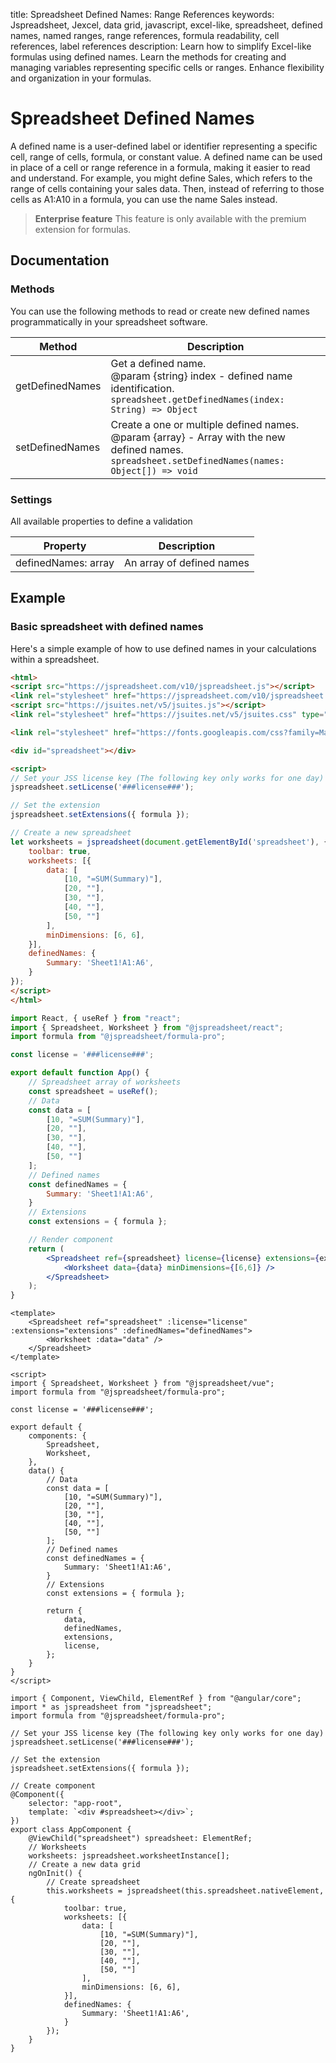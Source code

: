title: Spreadsheet Defined Names: Range References
keywords: Jspreadsheet, Jexcel, data grid, javascript, excel-like, spreadsheet, defined names, named ranges, range references, formula readability, cell references, label references
description: Learn how to simplify Excel-like formulas using defined names. Learn the methods for creating and managing variables representing specific cells or ranges. Enhance flexibility and organization in your formulas.

# Spreadsheet Defined Names

A defined name is a user-defined label or identifier representing a specific cell, range of cells, formula, or constant value. A defined name can be used in place of a cell or range reference in a formula, making it easier to read and understand. For example, you might define Sales, which refers to the range of cells containing your sales data. Then, instead of referring to those cells as A1:A10 in a formula, you can use the name Sales instead. 

> **Enterprise feature**  This feature is only available with the premium extension for formulas. 

## Documentation

### Methods

You can use the following methods to read or create new defined names programmatically in your spreadsheet software.

| Method          | Description                                                                                                                                                |
| ----------------|------------------------------------------------------------------------------------------------------------------------------------------------------------|
| getDefinedNames | Get a defined name. <br/>@param {string} index - defined name identification.<br/> `spreadsheet.getDefinedNames(index: String) => Object`                  |
| setDefinedNames | Create a one or multiple defined names. <br/>@param {array} - Array with the new defined names.<br/>`spreadsheet.setDefinedNames(names: Object[]) => void` |

 

### Settings

All available properties to define a validation

| Property            | Description               |
| --------------------|---------------------------|
| definedNames: array | An array of defined names |

 

## Example

### Basic spreadsheet with defined names

Here's a simple example of how to use defined names in your calculations within a spreadsheet. 

```html
<html>
<script src="https://jspreadsheet.com/v10/jspreadsheet.js"></script>
<link rel="stylesheet" href="https://jspreadsheet.com/v10/jspreadsheet.css" type="text/css" />
<script src="https://jsuites.net/v5/jsuites.js"></script>
<link rel="stylesheet" href="https://jsuites.net/v5/jsuites.css" type="text/css" />

<link rel="stylesheet" href="https://fonts.googleapis.com/css?family=Material+Icons" />

<div id="spreadsheet"></div>

<script>
// Set your JSS license key (The following key only works for one day)
jspreadsheet.setLicense('###license###');

// Set the extension
jspreadsheet.setExtensions({ formula });

// Create a new spreadsheet
let worksheets = jspreadsheet(document.getElementById('spreadsheet'), {
    toolbar: true,
    worksheets: [{
        data: [
            [10, "=SUM(Summary)"],
            [20, ""],
            [30, ""],
            [40, ""],
            [50, ""]
        ],
        minDimensions: [6, 6],
    }],
    definedNames: {
        Summary: 'Sheet1!A1:A6',
    }
});
</script>
</html>
```
```jsx
import React, { useRef } from "react";
import { Spreadsheet, Worksheet } from "@jspreadsheet/react";
import formula from "@jspreadsheet/formula-pro";

const license = '###license###';

export default function App() {
    // Spreadsheet array of worksheets
    const spreadsheet = useRef();
    // Data
    const data = [
        [10, "=SUM(Summary)"],
        [20, ""],
        [30, ""],
        [40, ""],
        [50, ""]
    ];
    // Defined names
    const definedNames = {
        Summary: 'Sheet1!A1:A6',
    }
    // Extensions
    const extensions = { formula };

    // Render component
    return (
        <Spreadsheet ref={spreadsheet} license={license} extensions={extensions} definedNames={definedNames}>
            <Worksheet data={data} minDimensions={[6,6]} />
        </Spreadsheet>
    );
}
```
```vue
<template>
    <Spreadsheet ref="spreadsheet" :license="license" :extensions="extensions" :definedNames="definedNames">
        <Worksheet :data="data" />
    </Spreadsheet>
</template>

<script>
import { Spreadsheet, Worksheet } from "@jspreadsheet/vue";
import formula from "@jspreadsheet/formula-pro";

const license = '###license###';

export default {
    components: {
        Spreadsheet,
        Worksheet,
    },
    data() {
        // Data
        const data = [
            [10, "=SUM(Summary)"],
            [20, ""],
            [30, ""],
            [40, ""],
            [50, ""]
        ];
        // Defined names
        const definedNames = {
            Summary: 'Sheet1!A1:A6',
        }
        // Extensions
        const extensions = { formula };

        return {
            data,
            definedNames,
            extensions,
            license,
        };
    }
}
</script>
```
```angularjs
import { Component, ViewChild, ElementRef } from "@angular/core";
import * as jspreadsheet from "jspreadsheet";
import formula from "@jspreadsheet/formula-pro";

// Set your JSS license key (The following key only works for one day)
jspreadsheet.setLicense('###license###');

// Set the extension
jspreadsheet.setExtensions({ formula });

// Create component
@Component({
    selector: "app-root",
    template: `<div #spreadsheet></div>`;
})
export class AppComponent {
    @ViewChild("spreadsheet") spreadsheet: ElementRef;
    // Worksheets
    worksheets: jspreadsheet.worksheetInstance[];
    // Create a new data grid
    ngOnInit() {
        // Create spreadsheet
        this.worksheets = jspreadsheet(this.spreadsheet.nativeElement, {
            toolbar: true,
            worksheets: [{
                data: [
                    [10, "=SUM(Summary)"],
                    [20, ""],
                    [30, ""],
                    [40, ""],
                    [50, ""]
                ],
                minDimensions: [6, 6],
            }],
            definedNames: {
                Summary: 'Sheet1!A1:A6',
            }
        });
    }
}
```
 
